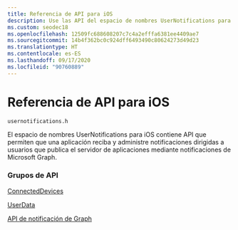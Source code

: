 ```yaml
---
title: Referencia de API para iOS
description: Use las API del espacio de nombres UserNotifications para iOS para recibir y administrar las notificaciones dirigidas a usuarios que publica el servidor de aplicaciones mediante notificaciones de Microsoft Graph.
ms.custom: seodec18
ms.openlocfilehash: 12509fc688608207c7c4a2efffa6381ee4409ae7
ms.sourcegitcommit: 14b4f362bc0c924dff6493490c80624273d49d23
ms.translationtype: HT
ms.contentlocale: es-ES
ms.lasthandoff: 09/17/2020
ms.locfileid: "90760889"
---
```

# <a name="api-reference-for-ios"></a>Referencia de API para iOS

```
usernotifications.h
```

El espacio de nombres UserNotifications para iOS contiene API que permiten que una aplicación reciba y administre notificaciones dirigidas a usuarios que publica el servidor de aplicaciones mediante notificaciones de Microsoft Graph. 

### <a name="api-groups"></a>Grupos de API
[ConnectedDevices](../../objectivec-api/connecteddevices/index.md)

[UserData](../../objectivec-api/userdata/index.md)

[API de notificación de Graph](usernotifications/index.md)